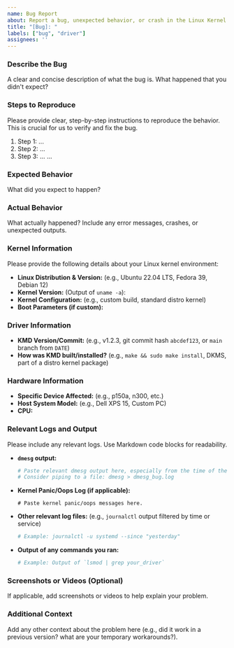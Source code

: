 ```yaml
---
name: Bug Report
about: Report a bug, unexpected behavior, or crash in the Linux Kernel driver.
title: "[Bug]: "
labels: ["bug", "driver"]
assignees: ''
---
```


### Describe the Bug

A clear and concise description of what the bug is. What happened that you didn't expect?

### Steps to Reproduce

Please provide clear, step-by-step instructions to reproduce the behavior. This is crucial for us to verify and fix the bug.

1.  Step 1: ...
2.  Step 2: ...
3.  Step 3: ...
...

### Expected Behavior

What did you expect to happen?

### Actual Behavior

What actually happened? Include any error messages, crashes, or unexpected outputs.

### Kernel Information

Please provide the following details about your Linux kernel environment:

* **Linux Distribution & Version:** (e.g., Ubuntu 22.04 LTS, Fedora 39, Debian 12)
* **Kernel Version:** (Output of `uname -a`):
* **Kernel Configuration:** (e.g., custom build, standard distro kernel)
* **Boot Parameters (if custom):**

### Driver Information

* **KMD Version/Commit:** (e.g., v1.2.3, git commit hash `abcdef123`, or `main` branch from `DATE`)
* **How was KMD built/installed?** (e.g., `make && sudo make install`, DKMS, part of a distro kernel package)

### Hardware Information

* **Specific Device Affected:** (e.g., p150a, n300, etc.)
* **Host System Model:** (e.g., Dell XPS 15, Custom PC)
* **CPU:**

### Relevant Logs and Output

Please include any relevant logs. Use Markdown code blocks for readability.

* **`dmesg` output:**
    ```bash
    # Paste relevant dmesg output here, especially from the time of the bug.
    # Consider piping to a file: dmesg > dmesg_bug.log
    ```
* **Kernel Panic/Oops Log (if applicable):**
    ```
    # Paste kernel panic/oops messages here.
    ```
* **Other relevant log files:** (e.g., `journalctl` output filtered by time or service)
    ```bash
    # Example: journalctl -u systemd --since "yesterday"
    ```
* **Output of any commands you ran:**
    ```bash
    # Example: Output of `lsmod | grep your_driver`
    ```

### Screenshots or Videos (Optional)

If applicable, add screenshots or videos to help explain your problem.

### Additional Context

Add any other context about the problem here (e.g., did it work in a previous version? what are your temporary workarounds?).